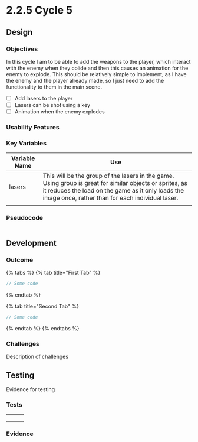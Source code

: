 # 2.2.5 Cycle 5

## Design <a href="#design" id="design"></a>

### Objectives

In this cycle I am to be able to add the weapons to the player, which interact with the enemy when they colide and then this causes an animation for the enemy to explode. This should be relatively simple to implement, as I have the enemy and the player already made, so I just need to add the functionality to them in the main scene.&#x20;

* [ ] Add lasers to the player
* [ ] Lasers can be shot using a key
* [ ] Animation when the enemy explodes

### Usability Features <a href="#usability-features" id="usability-features"></a>

### Key Variables <a href="#key-variables" id="key-variables"></a>

| Variable Name | Use                                                                                                                                                                                                                |
| ------------- | ------------------------------------------------------------------------------------------------------------------------------------------------------------------------------------------------------------------ |
| lasers        | This will be the group of the lasers in the game. Using group is great for similar objects or sprites, as it reduces the load on the game as it only loads the image once, rather than for each individual laser.  |
|               |                                                                                                                                                                                                                    |

### Pseudocode <a href="#pseudocode" id="pseudocode"></a>

```
```

## Development <a href="#development" id="development"></a>

### Outcome <a href="#outcome" id="outcome"></a>

{% tabs %}
{% tab title="First Tab" %}
```typescript
// Some code
```
{% endtab %}

{% tab title="Second Tab" %}
```typescript
// Some code
```
{% endtab %}
{% endtabs %}

### Challenges <a href="#challenges" id="challenges"></a>

Description of challenges

## Testing <a href="#testing" id="testing"></a>

Evidence for testing

### Tests <a href="#tests" id="tests"></a>

|   |   |   |
| - | - | - |
|   |   |   |
|   |   |   |
|   |   |   |

### Evidence <a href="#evidence" id="evidence"></a>
